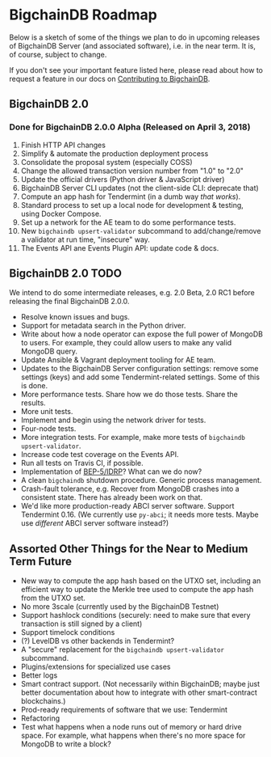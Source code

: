 # BigchainDB Roadmap

Below is a sketch of some of the things we plan to do in upcoming releases of BigchainDB Server (and associated software), i.e. in the near term. It is, of course, subject to change.

If you don't see your important feature listed here, please read about how to request a feature in our docs on [Contributing to BigchainDB](https://docs.bigchaindb.com/projects/contributing/en/latest/index.html).

## BigchainDB 2.0

### Done for BigchainDB 2.0.0 Alpha (Released on April 3, 2018)

1. Finish HTTP API changes
1. Simplify & automate the production deployment process
1. Consolidate the proposal system (especially COSS)
1. Change the allowed transaction version number from "1.0" to "2.0"
1. Update the official drivers (Python driver & JavaScript driver)
1. BigchainDB Server CLI updates (not the client-side CLI: deprecate that)
1. Compute an app hash for Tendermint (in a dumb way _that works_).
1. Standard process to set up a local node for development & testing, using Docker Compose.
1. Set up a network for the AE team to do some performance tests.
1. New `bigchaindb upsert-validator` subcommand to add/change/remove a validator at run time, "insecure" way.
1. The Events API ane Events Plugin API: update code & docs.

## BigchainDB 2.0 TODO

We intend to do some intermediate releases, e.g. 2.0 Beta, 2.0 RC1 before releasing the final BigchainDB 2.0.0.

- Resolve known issues and bugs.
- Support for metadata search in the Python driver.
- Write about how a node operator can expose the full power of MongoDB to users. For example, they could allow users to make any valid MongoDB query.
- Update Ansible & Vagrant deployment tooling for AE team.
- Updates to the BigchainDB Server configuration settings: remove some settings (keys)
  and add some Tendermint-related settings. Some of this is done.
- More performance tests. Share how we do those tests. Share the results.
- More unit tests.
- Implement and begin using the network driver for tests.
- Four-node tests.
- More integration tests. For example, make more tests of `bigchaindb upsert-validator`.
- Increase code test coverage on the Events API.
- Run all tests on Travis CI, if possible.
- Implementation of [BEP-5/IDRP](https://github.com/bigchaindb/BEPs/pull/13)? What can we do now?
- A clean `bigchaindb` shutdown procedure. Generic process management.
- Crash-fault tolerance, e.g. Recover from MongoDB crashes into a consistent state. There has already been work on that.
- We'd like more production-ready ABCI server software. Support Tendermint 0.16. (We currently use `py-abci`; it needs more tests. Maybe use _different_ ABCI server software instead?)

## Assorted Other Things for the Near to Medium Term Future

- New way to compute the app hash based on the UTXO set, including an efficient way to update the Merkle tree used to compute the app hash from the UTXO set.
- No more 3scale (currently used by the BigchainDB Testnet)
- Support hashlock conditions (securely: need to make sure that every transaction is still signed by a client)
- Support timelock conditions
- (?) LevelDB vs other backends in Tendermint?
- A "secure" replacement for the `bigchaindb upsert-validator` subcommand.
- Plugins/extensions for specialized use cases
- Better logs
- Smart contract support. (Not necessarily within BigchainDB; maybe just better documentation about how to integrate with other smart-contract blockchains.)
- Prod-ready requirements of software that we use: Tendermint
- Refactoring
- Test what happens when a node runs out of memory or hard drive space.
  For example, what happens when there's no more space for MongoDB to write a block?
